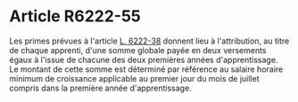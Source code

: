 # Article R6222-55

  
Les primes prévues à l'article [L. 6222-38][1] donnent lieu à l'attribution, au titre de chaque apprenti, d'une somme globale payée en deux versements égaux à l'issue de chacune des deux premières années d'apprentissage.   
Le montant de cette somme est déterminé par référence au salaire horaire minimum de croissance applicable au premier jour du mois de juillet compris dans la première année d'apprentissage.

 [1]: /affichCodeArticle.do?cidTexte=LEGITEXT000006072050&idArticle=LEGIARTI000006904034&dateTexte=&categorieLien=cid